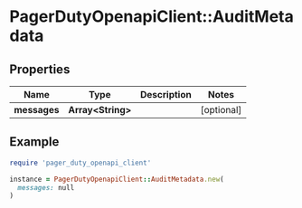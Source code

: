# PagerDutyOpenapiClient::AuditMetadata

## Properties

| Name | Type | Description | Notes |
| ---- | ---- | ----------- | ----- |
| **messages** | **Array&lt;String&gt;** |  | [optional] |

## Example

```ruby
require 'pager_duty_openapi_client'

instance = PagerDutyOpenapiClient::AuditMetadata.new(
  messages: null
)
```

